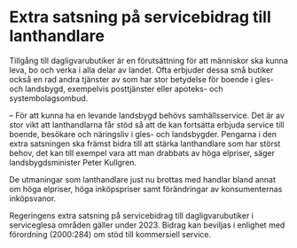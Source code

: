 # Extra satsning på servicebidrag till lanthandlare

Tillgång till dagligvarubutiker är en förutsättning för att människor ska kunna leva, bo och verka i alla delar av landet. Ofta erbjuder dessa små butiker också en rad andra tjänster av som har stor betydelse för boende i gles\- och landsbygd, exempelvis posttjänster eller apoteks\- och systembolagsombud.

– För att kunna ha en levande landsbygd behövs samhällsservice. Det är av stor vikt att lanthandlarna får stöd så att de kan fortsätta erbjuda service till boende, besökare och näringsliv i gles\- och landsbygder. Pengarna i den extra satsningen ska främst bidra till att stärka lanthandlare som har störst behov, det kan till exempel vara att man drabbats av höga elpriser, säger landsbygdsminister Peter Kullgren.

De utmaningar som lanthandlare just nu brottas med handlar bland annat om höga elpriser, höga inköpspriser samt förändringar av konsumenternas inköpsvanor.

Regeringens extra satsning på servicebidrag till dagligvarubutiker i serviceglesa områden gäller under 2023\. Bidrag kan beviljas i enlighet med förordning (2000:284\) om stöd till kommersiell service.
